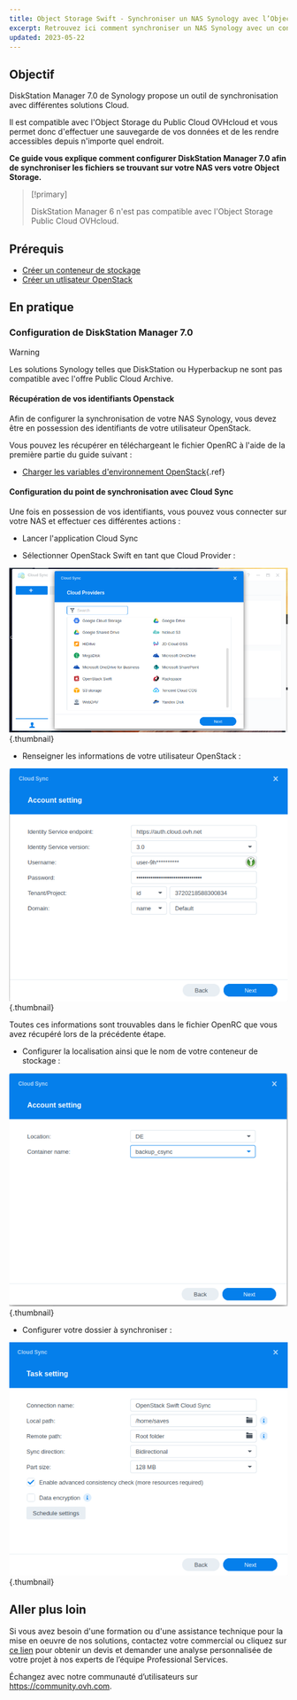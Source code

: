 ```yaml
---
title: Object Storage Swift - Synchroniser un NAS Synology avec l’Object Storage
excerpt: Retrouvez ici comment synchroniser un NAS Synology avec un conteneur
updated: 2023-05-22
---
```


## Objectif

DiskStation Manager 7.0 de Synology propose un outil de synchronisation avec différentes solutions Cloud.

Il est compatible avec l'Object Storage du Public Cloud OVHcloud et vous permet donc d'effectuer une sauvegarde de vos données et de les rendre accessibles depuis n'importe quel endroit.

**Ce guide vous explique comment configurer DiskStation Manager 7.0 afin de synchroniser les fichiers se trouvant sur votre NAS vers votre Object Storage.**

> [!primary]
>
> DiskStation Manager 6 n'est pas compatible avec l'Object Storage Public Cloud OVHcloud.
>

## Prérequis

- [Créer un conteneur de stockage](/pages/storage_and_backup/object_storage/pcs_create_container)
- [Créer un utlisateur OpenStack](/pages/public_cloud/compute/create_and_delete_a_user#creation-dun-utilisateur-openstack)

## En pratique

### Configuration de DiskStation Manager 7.0

> [!warning]
>
> Les solutions Synology telles que DiskStation ou Hyperbackup ne sont pas compatible avec l'offre Public Cloud Archive.
>

#### Récupération de vos identifiants Openstack

Afin de configurer la synchronisation de votre NAS Synology, vous devez être en possession des identifiants de votre utilisateur OpenStack.

Vous pouvez les récupérer en téléchargeant le fichier OpenRC à l'aide de la première partie du guide suivant :

- [Charger les variables d'environnement OpenStack](/pages/public_cloud/compute/loading_openstack_environment_variables#recuperation-des-variables){.ref}

#### Configuration du point de synchronisation avec Cloud Sync

Une fois en possession de vos identifiants, vous pouvez vous connecter sur votre NAS et effectuer ces différentes actions :

- Lancer l'application Cloud Sync 

- Sélectionner OpenStack Swift en tant que Cloud Provider :

![public-cloud](images/DSM7_1.png){.thumbnail}

- Renseigner les informations de votre utilisateur OpenStack :

![public-cloud](images/DSM7_2.png){.thumbnail}

Toutes ces informations sont trouvables dans le fichier OpenRC que vous avez récupéré lors de la précédente étape.

- Configurer la localisation ainsi que le nom de votre conteneur de stockage :

![public-cloud](images/DSM7_3.png){.thumbnail}

- Configurer votre dossier à synchroniser :

![public-cloud](images/DSM7_4.png){.thumbnail}

## Aller plus loin

Si vous avez besoin d'une formation ou d'une assistance technique pour la mise en oeuvre de nos solutions, contactez votre commercial ou cliquez sur [ce lien](https://www.ovhcloud.com/fr/professional-services/) pour obtenir un devis et demander une analyse personnalisée de votre projet à nos experts de l’équipe Professional Services.

Échangez avec notre communauté d’utilisateurs sur <https://community.ovh.com>.

